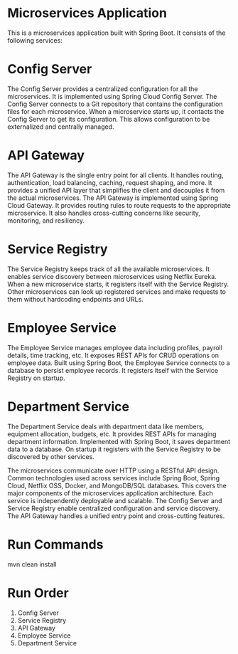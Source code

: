 # Microservices Application
This is a microservices application built with Spring Boot. It consists of the following services:

# Config Server
The Config Server provides a centralized configuration for all the microservices. It is implemented using Spring Cloud Config Server.
The Config Server connects to a Git repository that contains the configuration files for each microservice. When a microservice starts up, it contacts the Config Server to get its configuration. This allows configuration to be externalized and centrally managed.

# API Gateway
The API Gateway is the single entry point for all clients. It handles routing, authentication, load balancing, caching, request shaping, and more. It provides a unified API layer that simplifies the client and decouples it from the actual microservices.
The API Gateway is implemented using Spring Cloud Gateway. It provides routing rules to route requests to the appropriate microservice. It also handles cross-cutting concerns like security, monitoring, and resiliency.

# Service Registry
The Service Registry keeps track of all the available microservices. It enables service discovery between microservices using Netflix Eureka.
When a new microservice starts, it registers itself with the Service Registry. Other microservices can look up registered services and make requests to them without hardcoding endpoints and URLs.

# Employee Service
The Employee Service manages employee data including profiles, payroll details, time tracking, etc. It exposes REST APIs for CRUD operations on employee data.
Built using Spring Boot, the Employee Service connects to a database to persist employee records. It registers itself with the Service Registry on startup.

# Department Service
The Department Service deals with department data like members, equipment allocation, budgets, etc. It provides REST APIs for managing department information.
Implemented with Spring Boot, it saves department data to a database. On startup it registers with the Service Registry to be discovered by other services.

The microservices communicate over HTTP using a RESTful API design. Common technologies used across services include Spring Boot, Spring Cloud, Netflix OSS, Docker, and MongoDB/SQL databases.
This covers the major components of the microservices application architecture. Each service is independently deployable and scalable. The Config Server and Service Registry enable centralized configuration and service discovery. The API Gateway handles a unified entry point and cross-cutting features.


# Run Commands 

mvn clean install

# Run Order 
1. Config Server
2. Service Registry
3. API Gateway
4. Employee Service
5. Department Service